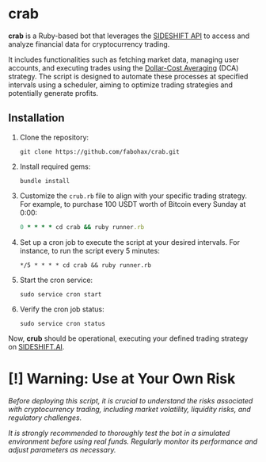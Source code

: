 # crab

**crab** is a Ruby-based bot that leverages the [SIDESHIFT API](https://docs.sideshift.ai/endpoints/v2/coins) to access and analyze financial data for cryptocurrency trading.

It includes functionalities such as fetching market data, managing user accounts, and executing trades using the [Dollar-Cost Averaging](https://www.investopedia.com/terms/d/dollarcostaveraging.asp) (DCA) strategy. The script is designed to automate these processes at specified intervals using a scheduler, aiming to optimize trading strategies and potentially generate profits.

## Installation

1. Clone the repository:

   ```
   git clone https://github.com/fabohax/crab.git
   ```

2. Install required gems:

   ```
   bundle install
   ```

3. Customize the `crub.rb` file to align with your specific trading strategy. For example, to purchase 100 USDT worth of Bitcoin every Sunday at 0:00:

   ```ruby
   0 * * * * cd crab && ruby runner.rb
   ```

4. Set up a cron job to execute the script at your desired intervals. For instance, to run the script every 5 minutes:

   ```
   */5 * * * * cd crab && ruby runner.rb
   ```

5. Start the cron service:

   ```
   sudo service cron start
   ```

6. Verify the cron job status:

   ```
   sudo service cron status
   ```

Now, **crub** should be operational, executing your defined trading strategy on [SIDESHIFT.AI](https://sideshift.ai).

# **[!] Warning: Use at Your Own Risk**

*Before deploying this script, it is crucial to understand the risks associated with cryptocurrency trading, including market volatility, liquidity risks, and regulatory challenges.*

*It is strongly recommended to thoroughly test the bot in a simulated environment before using real funds. Regularly monitor its performance and adjust parameters as necessary.*
